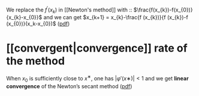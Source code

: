 We replace the $f^{'}(x_k)$ in [[Newton's method]] with ::  $\frac{f(x_{k})-f(x_{0})}{x_{k}-x_{0}}$
and we can get $x_{k+1} = x_{k}-\frac{f (x_{k})}{f (x_{k})-f (x_{0})}(x_k-x_{0})$ ([pdf](zotero://open-pdf/library/items/X3UESHXG?page=74&annotation=M4EQCGPX))
# [[convergent|convergence]] rate of the method 
When $x_0$ is sufficiently close to $x^{∗}$, one has $|φ′(x∗)| < 1$ and we get **linear convergence** of the Newton’s secant method ([pdf](zotero://open-pdf/library/items/X3UESHXG?page=76&annotation=8G8MWHBI))
